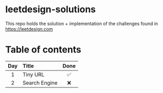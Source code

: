 # leetdesign-solutions

This repo holds the solution + implementation of the challenges found in https://leetdesign.com

# Table of contents

| Day    | Title            | Done  |
| :-:    | :----            | :--:  |
| 1      | Tiny URL         | ✅     |
| 2      | Search Engine    | ❌     |